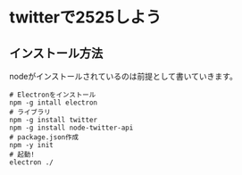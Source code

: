 # twitterで2525しよう

## インストール方法

nodeがインストールされているのは前提として書いていきます。

```
# Electronをインストール
npm -g intall electron
# ライブラリ
npm -g install twitter
npm -g install node-twitter-api
# package.json作成
npm -y init
# 起動!
electron ./
```